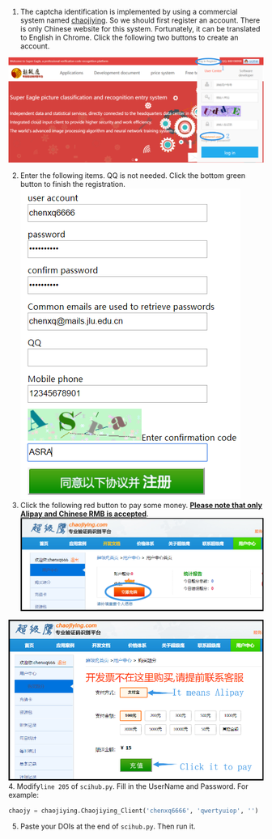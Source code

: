 1. The captcha identification is implemented by using a commercial system named [chaojiying](http://www.chaojiying.com/). So we should first register an account. There is only Chinese website for this system. Fortunately, it can be translated to English in Chrome. Click the following two buttons to create an account.

![image1](tutorial-img/image1.png)

2. Enter the following items. QQ is not needed. Click the bottom green button to finish the registration.
  ![image2](tutorial-img/image2.png)
3. Click the following red button to pay some money. **<u>Please note that only Alipay and Chinese RMB is accepted</u>**. 
![image3](tutorial-img/image3.png)


![image4](tutorial-img/image4.png)
4. Modify`line 205` of `scihub.py`. Fill in the UserName and Password. For example:

```python
chaojy = chaojiying.Chaojiying_Client('chenxq6666', 'qwertyuiop', '')
```

5. Paste your DOIs at the end of `scihub.py`. Then run it.